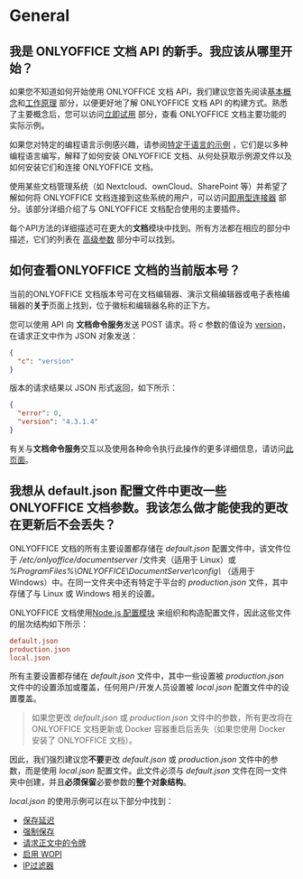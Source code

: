 ﻿---
sidebar_position: -12
---

# General

## 我是 ONLYOFFICE 文档 API 的新手。我应该从哪里开始？

如果您不知道如何开始使用 ONLYOFFICE 文档 API，我们建议您首先阅读[基本概念](../../get-started/basic-concepts.md)和[工作原理](../../get-started/how-it-works/how-it-works.md) 部分，以便更好地了解 ONLYOFFICE 文档 API 的构建方式。熟悉了主要概念后，您可以访问[立即试用](../../get-started/try-docs/try-docs.md) 部分，查看 ONLYOFFICE 文档主要功能的实际示例。

如果您对特定的编程语言示例感兴趣，请参阅[特定于语言的示例](../../get-started/language-specific-examples/language-specific-examples.md) ，它们是以多种编程语言编写，解释了如何安装 ONLYOFFICE 文档、从何处获取示例源文件以及如何安装它们和连接 ONLYOFFICE 文档。

使用某些文档管理系统（如 Nextcloud、ownCloud、SharePoint 等）并希望了解如何将 ONLYOFFICE 文档连接到这些系统的用户，可以访问[即用型连接器](../../get-started/ready-to-use-connectors/nextcloud-integration.md) 部分。该部分详细介绍了与 ONLYOFFICE 文档配合使用的主要插件。

每个API方法的详细描述可在更大的**文档**模块中找到。所有方法都在相应的部分中描述，它们的列表在 [高级参数](../../usage-api/advanced-parameters.md) 部分中可以找到。

## 如何查看ONLYOFFICE 文档的当前版本号？

当前的ONLYOFFICE 文档版本号可在文档编辑器、演示文稿编辑器或电子表格编辑器的**关于**页面上找到，位于徽标和编辑器名称的正下方。

您可以使用 API 向 **文档命令服务**发送 POST 请求。将 *c* 参数的值设为 [version](../../additional-api/command-service/version.md)，在请求正文中作为 JSON 对象发送：

  ``` json
  {
    "c": "version"
  }
  ```

版本的请求结果以 JSON 形式返回，如下所示：

  ``` json
  {
    "error": 0,
    "version": "4.3.1.4"
  }
  ```

有关与**文档命令服务**交互以及使用各种命令执行此操作的更多详细信息，请访问[此页面](../../additional-api/command-service/command-service.md)。

## 我想从 default.json 配置文件中更改一些 ONLYOFFICE 文档参数。我该怎么做才能使我的更改在更新后不会丢失？

ONLYOFFICE 文档的所有主要设置都存储在 *default.json* 配置文件中，该文件位于 */etc/onlyoffice/documentserver* /文件夹（适用于 Linux）或 *%ProgramFiles%\ONLYOFFICE\DocumentServer\config\\* （适用于 Windows）中。在同一文件夹中还有特定于平台的 *production.json* 文件，其中存储了与 Linux 或 Windows 相关的设置。

ONLYOFFICE 文档使用[Node.js 配置模块](https://www.npmjs.com/package/config) 来组织和构造配置文件，因此这些文件的层次结构如下所示：

  ``` ini
  default.json
  production.json
  local.json
  ```

所有主要设置都存储在 *default.json* 文件中，其中一些设置被 *production.json* 文件中的设置添加或覆盖，任何用户/开发人员设置被 *local.json* 配置文件中的设置覆盖。

> 如果您更改 *default.json* 或 *production.json* 文件中的参数，所有更改将在 ONLYOFFICE 文档更新或 Docker 容器重启后丢失（如果您使用 Docker 安装了 ONLYOFFICE 文档）。

因此，我们强烈建议您**不要**更改 *default.json* 或 *production.json* 文件中的参数，而是使用 *local.json* 配置文件。此文件必须与 *default.json* 文件在同一文件夹中创建，并且**必须保留**必要参数的**整个对象结构**。

*local.json* 的使用示例可以在以下部分中找到：

- [保存延迟](../../get-started/how-it-works/saving-file.md#save-delay)
- [强制保存](../../get-started/how-it-works/saving-file.md#force-saving)
- [请求正文中的令牌](../../additional-api/signature/request/token-in-body.md)
- [启用 WOPI](../../using-wopi/overview.md#enabling-wopi)
- [IP过滤器](../../using-wopi/overview.md#ip-filter)
